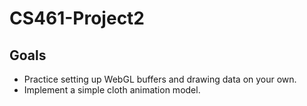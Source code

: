 # CS461-Project2

## Goals
- Practice setting up WebGL buffers and drawing data on your own.
- Implement a simple cloth animation model.
